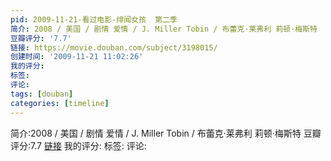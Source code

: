```yaml
---
pid: 2009-11-21-看过电影-绯闻女孩  第二季
简介: 2008 / 美国 / 剧情 爱情 / J. Miller Tobin / 布蕾克·莱弗利 莉顿·梅斯特
豆瓣评分: '7.7'
链接: https://movie.douban.com/subject/3198015/
创建时间: '2009-11-21 11:02:26'
我的评分:
标签:
评论:
tags: [douban]
categories: [timeline]
---
```

简介:2008 / 美国 / 剧情 爱情 / J. Miller Tobin / 布蕾克·莱弗利 莉顿·梅斯特
豆瓣评分:7.7
[链接](https://movie.douban.com/subject/3198015/)
我的评分:
标签:
评论:
